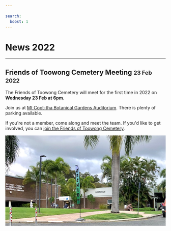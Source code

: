 ```yaml
---

search:
  boost: 1  
---
```


# News 2022

---

## Friends of Toowong Cemetery Meeting <small>23 Feb 2022</small>

The Friends of Toowong Cemetery will meet for the first time in 2022 on **Wednesday 23 Feb at 6pm**.

Join us at [Mt Coot-tha Botanical Gardens Auditorium](https://www.brisbane.qld.gov.au/things-to-see-and-do/council-venues-and-precincts/parks/botanic-gardens-in-brisbane/brisbane-botanic-gardens-mt-coot-tha). There is plenty of parking available. 

If you're not a member, come along and meet the team. If you'd like to get involved, you can [join the Friends of Toowong Cemetery](../about/#join-us).

![](../assets/auditorium.jpg)


<!-- picture of members -->
